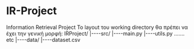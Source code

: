 # IR-Project
Information Retrieval Project
Το layout του working directory θα πρέπει να έχει την γενική μορφή:
IRProject/
|----src/
     |----main.py
     |----utils.py
     ....... etc
|----data/
     |----dataset.csv
